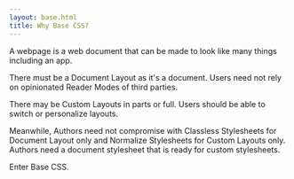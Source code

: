 ```yaml
---
layout: base.html
title: Why Base CSS?
---
```


A webpage is a web document that can be made to look like many things including an app.

There must be a Document Layout as it's a document. Users need not rely on opinionated Reader Modes of third parties.

There may be Custom Layouts in parts or full. Users should be able to switch or personalize layouts.

Meanwhile, Authors need not compromise with Classless Stylesheets for Document Layout only and Normalize Stylesheets for Custom Layouts only. Authors need a document stylesheet that is ready for custom stylesheets. 

Enter Base CSS.










